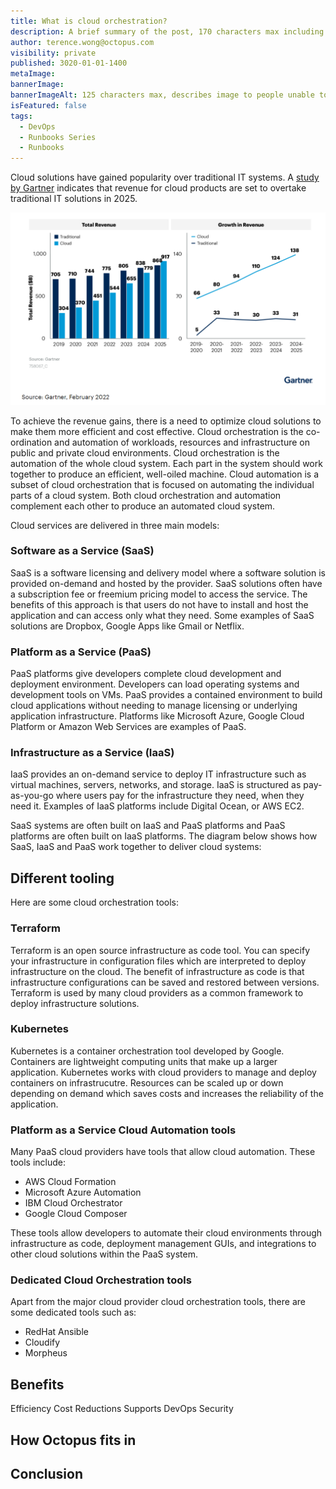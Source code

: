 ```yaml
---
title: What is cloud orchestration?
description: A brief summary of the post, 170 characters max including spaces.
author: terence.wong@octopus.com
visibility: private
published: 3020-01-01-1400
metaImage:
bannerImage:
bannerImageAlt: 125 characters max, describes image to people unable to see it.
isFeatured: false
tags:
  - DevOps
  - Runbooks Series
  - Runbooks
---
```


Cloud solutions have gained popularity over traditional IT systems. A [study by Gartner](https://www.gartner.com/en/newsroom/press-releases/2022-02-09-gartner-says-more-than-half-of-enterprise-it-spending) indicates that revenue for cloud products are set to overtake traditional IT solutions in 2025.

![Gartner Cloud Adoption](gartner-cloud-adoption.png "width=500")

To achieve the revenue gains, there is a need to optimize cloud solutions to make them more efficient and cost effective. Cloud orchestration is the co-ordination and automation of workloads, resources and infrastructure on public and private cloud environments. Cloud orchestration is the automation of the whole cloud system. Each part in the system should work together to produce an efficient, well-oiled machine. Cloud automation is a subset of cloud orchestration that is focused on automating the individual parts of a cloud system. Both cloud orchestration and automation complement each other to produce an automated cloud system.

Cloud services are delivered in three main models:

### Software as a Service (SaaS)

SaaS is a software licensing and delivery model where a software solution is provided on-demand and hosted by the provider. SaaS solutions often have a subscription fee or freemium pricing model to access the service. The benefits of this approach is that users do not have to install and host the application and can access only what they need. Some examples of SaaS solutions are Dropbox, Google Apps like Gmail or Netflix.


### Platform as a Service (PaaS)

PaaS platforms give developers complete cloud development and deployment environment. Developers can load operating systems and development tools on VMs. PaaS provides a contained environment to build cloud applications without needing to manage licensing or underlying application infrastructure. Platforms like Microsoft Azure, Google Cloud Platform or Amazon Web Services are examples of PaaS.


### Infrastructure as a Service (IaaS)

IaaS provides an on-demand service to deploy IT infrastructure such as virtual machines, servers, networks, and storage. IaaS is structured as pay-as-you-go where users pay for the infrastructure they need, when they need it. Examples of IaaS platforms include Digital Ocean, or AWS EC2.

SaaS systems are often built on IaaS and PaaS platforms and PaaS platforms are often built on IaaS platforms. The diagram below shows how SaaS, IaaS and PaaS work together to deliver cloud systems:

<!-- Good image https://azure.microsoft.com/en-au/overview/what-is-paas/ -->

## Different tooling

Here are some cloud orchestration tools:

### Terraform

Terraform is an open source infrastructure as code tool. You can specify your infrastructure in configuration files which are interpreted to deploy infrastructure on the cloud. The benefit of infrastructure as code is that infrastructure configurations can be saved and restored between versions. Terraform is used by many cloud providers as a common framework to deploy infrastructure solutions.

### Kubernetes

Kubernetes is a container orchestration tool developed by Google. Containers are lightweight computing units that make up a larger application. Kubernetes works with cloud providers to manage and deploy containers on infrastrucutre. Resources can be scaled up or down depending on demand which saves costs and increases the reliability of the application.

### Platform as a Service Cloud Automation tools

Many PaaS cloud providers have tools that allow cloud automation. These tools include:

- AWS Cloud Formation
- Microsoft Azure Automation
- IBM Cloud Orchestrator
- Google Cloud Composer

These tools allow developers to automate their cloud environments through infrastructure as code, deployment management GUIs, and integrations to other cloud solutions within the PaaS system.

### Dedicated Cloud Orchestration tools

Apart from the major cloud provider cloud orchestration tools, there are some dedicated tools such as:

- RedHat Ansible
- Cloudify
- Morpheus



## Benefits



Efficiency
Cost Reductions
Supports DevOps
Security

## How Octopus fits in

## Conclusion
